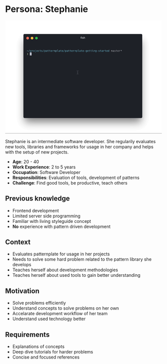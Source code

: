 # Persona: Stephanie

![Stephanie's Terminal](./stephanie.gif)

Stephanie is an intermediate software developer. She regularily evaluates new tools, libraries and frameworks for usage in her company and helps with the setup of new projects.

* **Age**: 20 - 40
* **Work Experience**: 2 to 5 years
* **Occupation**: Software Developer
* **Responsibilities**: Evaluation of tools, development of patterns
* **Challenge**: Find good tools, be productive, teach others

## Previous knowledge

*  Frontend development
*  Limited server side programming
*  Familiar with living styleguide concept
*  **No** experience with pattern driven development

## Context

*  Evaluates patternplate for usage in her projects
*  Needs to solve some hard problem related to the pattern library she develops
*  Teaches herself about development methodologies
*  Teaches herself about used tools to gain better understanding

## Motivation

*  Solve problems efficiently
*  Understand concepts to solve problems on her own
*  Accelarate development workflow of her team
*  Understand used technology better

## Requirements

*  Explanations of concepts
*  Deep dive tutorials for harder problems
*  Concise and focused references
